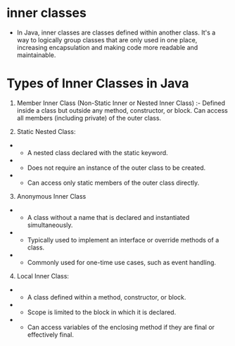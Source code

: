# inner classes

-   In Java, inner classes are classes defined within another class. It's a way to logically group classes that are only used in one place, increasing encapsulation and making code more readable and maintainable.

# Types of Inner Classes in Java

1. Member Inner Class (Non-Static Inner or Nested Inner Class) :- Defined inside a class but outside any method, constructor, or block. Can access all members (including private) of the outer class.

2. Static Nested Class:

-   -   A nested class declared with the static keyword.
-   -   Does not require an instance of the outer class to be created.
-   -   Can access only static members of the outer class directly.

3. Anonymous Inner Class

-   -   A class without a name that is declared and instantiated simultaneously.
-   -   Typically used to implement an interface or override methods of a class.
-   -   Commonly used for one-time use cases, such as event handling.

4. Local Inner Class:

-   -   A class defined within a method, constructor, or block.
-   -   Scope is limited to the block in which it is declared.
-   -   Can access variables of the enclosing method if they are final or effectively final.
